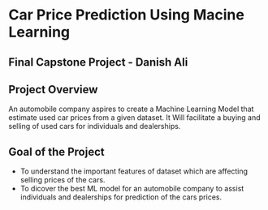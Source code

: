 # Car Price Prediction Using Macine Learning
## Final Capstone Project - Danish Ali

## Project Overview
An automobile company aspires to create a Machine Learning Model that estimate used car prices from a given dataset. It Will facilitate a buying and selling of used cars for individuals and dealerships.

## Goal of the Project
* To understand the important features of dataset which are affecting selling prices of the cars.
* To dicover the best ML model for an automobile company to assist individuals and dealerships for prediction of the cars prices.
